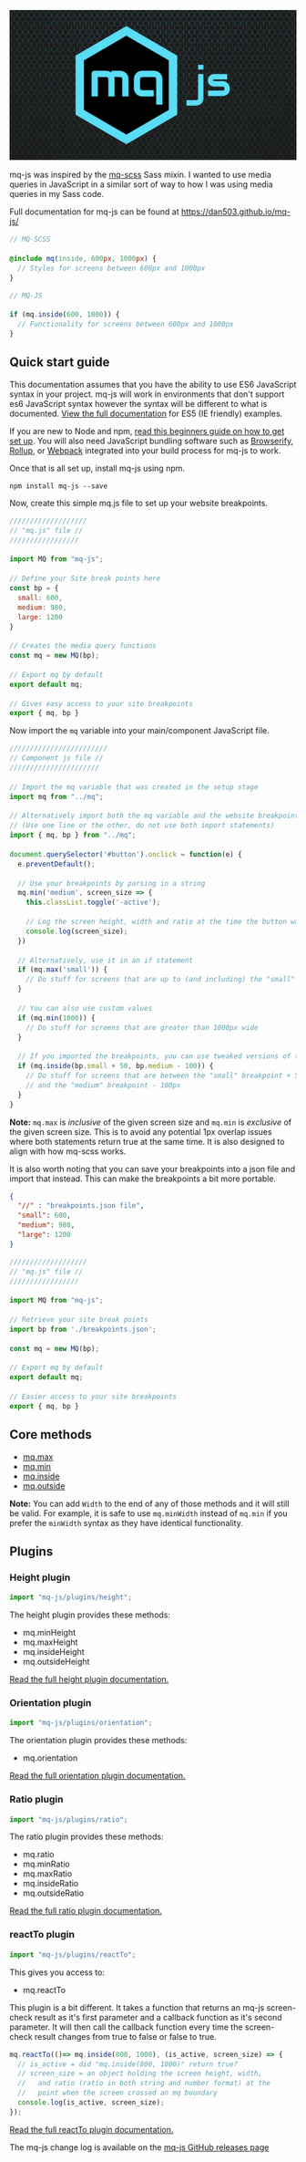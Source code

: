 [![Visit the mq-js website](readme-logo-image.jpg)](https://dan503.github.io/mq-js/)

mq-js was inspired by the [mq-scss](https://www.npmjs.com/package/mq-scss) Sass mixin. I wanted to use media queries in JavaScript in a similar sort of way to how I was using media queries in my Sass code.

Full documentation for mq-js can be found at https://dan503.github.io/mq-js/

```scss
// MQ-SCSS

@include mq(inside, 600px, 1000px) {
  // Styles for screens between 600px and 1000px
}
```
```js
// MQ-JS

if (mq.inside(600, 1000)) {
  // Functionality for screens between 600px and 1000px
}
```

## Quick start guide

This documentation assumes that you have the ability to use ES6 JavaScript syntax in your project. mq-js will work in environments that don't support es6 JavaScript syntax however the syntax will be different to what is documented. [View the full documentation](https://dan503.github.io/mq-js/#quick-start) for ES5 (IE friendly) examples.

If you are new to Node and npm, [read this beginners guide on how to get set up](https://codeburst.io/getting-started-with-node-js-a-beginners-guide-b03e25bca71b). You will also need JavaScript bundling software such as [Browserify](http://browserify.org/), [Rollup](https://rollupjs.org/guide/en), or [Webpack](https://webpack.js.org/) integrated into your build process for mq-js to work.

Once that is all set up, install mq-js using npm.

    npm install mq-js --save

Now, create this simple mq.js file to set up your website breakpoints.

`````````````js
///////////////////
// "mq.js" file //
/////////////////

import MQ from "mq-js";

// Define your Site break points here
const bp = {
  small: 600,
  medium: 980,
  large: 1200
}

// Creates the media query functions
const mq = new MQ(bp);

// Export mq by default
export default mq;

// Gives easy access to your site breakpoints
export { mq, bp }
`````````````

Now import the `mq` variable into your main/component JavaScript file.

`````js
////////////////////////
// Component js file //
//////////////////////

// Import the mq variable that was created in the setup stage
import mq from "../mq";

// Alternatively import both the mq variable and the website breakpoints
// (Use one line or the other, do not use both import statements)
import { mq, bp } from "../mq";

document.querySelector('#button').onclick = function(e) {
  e.preventDefault();

  // Use your breakpoints by parsing in a string
  mq.min('medium', screen_size => {
    this.classList.toggle('-active');

    // Log the screen height, width and ratio at the time the button was clicked
    console.log(screen_size);
  })

  // Alternatively, use it in an if statement
  if (mq.max('small')) {
    // Do stuff for screens that are up to (and including) the "small" breakpoint width
  }

  // You can also use custom values
  if (mq.min(1000)) {
    // Do stuff for screens that are greater than 1000px wide
  }

  // If you imported the breakpoints, you can use tweaked versions of them
  if (mq.inside(bp.small + 50, bp.medium - 100)) {
    // Do stuff for screens that are between the "small" breakpoint + 50px
    // and the "medium" breakpoint - 100px
  }
}
`````

**Note:** `mq.max` is _inclusive_ of the given screen size and `mq.min` is _exclusive_ of the given screen size. This is to avoid any potential 1px overlap issues where both statements return true at the same time. It is also designed to align with how mq-scss works.

It is also worth noting that you can save your breakpoints into a json file and import that instead. This can make the breakpoints a bit more portable.

```json
{
  "//" : "breakpoints.json file",
  "small": 600,
  "medium": 980,
  "large": 1200
}
```
```js
///////////////////
// "mq.js" file //
/////////////////

import MQ from "mq-js";

// Retrieve your site break points
import bp from './breakpoints.json';

const mq = new MQ(bp);

// Export mq by default
export default mq;

// Easier access to your site breakpoints
export { mq, bp }
```

## Core methods

- [mq.max](https://dan503.github.io/mq-js/#mq-max)
- [mq.min](https://dan503.github.io/mq-js/#mq-min)
- [mq.inside](https://dan503.github.io/mq-js/#mq-inside)
- [mq.outside](https://dan503.github.io/mq-js/#mq-outside)

**Note:** You can add `Width` to the end of any of those methods and it will still be valid. For example, it is safe to use `mq.minWidth` instead of `mq.min` if you prefer the `minWidth` syntax as they have identical functionality.

## Plugins

### Height plugin

````js
import "mq-js/plugins/height";
````

The height plugin provides these methods:

- mq.minHeight
- mq.maxHeight
- mq.insideHeight
- mq.outsideHeight

[Read the full height plugin documentation.](https://dan503.github.io/mq-js/#height-plugin)


### Orientation plugin

````js
import "mq-js/plugins/orientation";
````

The orientation plugin provides these methods:

- mq.orientation

[Read the full orientation plugin documentation.](https://dan503.github.io/mq-js/#orientation-plugin)


### Ratio plugin

````js
import "mq-js/plugins/ratio";
````

The ratio plugin provides these methods:

- mq.ratio
- mq.minRatio
- mq.maxRatio
- mq.insideRatio
- mq.outsideRatio

[Read the full ratio plugin documentation.](https://dan503.github.io/mq-js/#ratio-plugin)


### reactTo plugin

````js
import "mq-js/plugins/reactTo";
````

This gives you access to:

- mq.reactTo

This plugin is a bit different. It takes a function that returns an mq-js screen-check result as it's first parameter and a callback function as it's second parameter. It will then call the callback function every time the screen-check result changes from true to false or false to true.

````js
mq.reactTo(()=> mq.inside(800, 1000), (is_active, screen_size) => {
  // is_active = did "mq.inside(800, 1000)" return true?
  // screen_size = an object holding the screen height, width,
  //   and ratio (ratio in both string and number format) at the
  //   point when the screen crossed an mq boundary
  console.log(is_active, screen_size);
});
````

[Read the full reactTo plugin documentation.](https://dan503.github.io/mq-js/#reactto-plugin)

The mq-js change log is available on the [mq-js GitHub releases page](https://github.com/Dan503/mq-js/releases)
